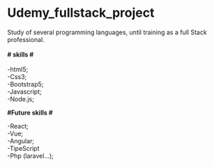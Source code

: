 # Udemy_fullstack_project
 Study of several programming languages, until training as a full Stack professional.
 <br>
 <br>
<strong> # skills # </strong> 
<br>
 <br>
 -html5;
 <br>
 -Css3;
 <br>
 -Bootstrap5;
 <br>
 -Javascript;
 <br>
 -Node.js;

 <strong> #Future skills # </strong> 
<br>

 -React;
 <br>
 -Vue;
 <br>
 -Angular;
 <br>
 -TipeScript
 <br>
 -Php (laravel...);
 <br>

